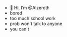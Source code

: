- 👋 Hi, I’m @Alzeroth
- bored 
- too much school work
- prob won't talk to anyone 
- you can't

<!---
Alzeroth/Alzeroth is a ✨ special ✨ repository because its `README.md` (this file) appears on your GitHub profile.
You can click the Preview link to take a look at your changes.
--->
